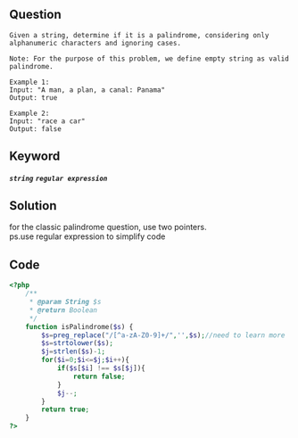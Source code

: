 ## Question
```
Given a string, determine if it is a palindrome, considering only alphanumeric characters and ignoring cases.

Note: For the purpose of this problem, we define empty string as valid palindrome.

Example 1:
Input: "A man, a plan, a canal: Panama"
Output: true

Example 2:
Input: "race a car"
Output: false
```

## Keyword
***`string`***  ***`regular expression`***

## Solution
for the classic palindrome question, use two pointers.  
ps.use regular expression to simplify code

## Code
```php
<?php
    /**
     * @param String $s
     * @return Boolean
     */
    function isPalindrome($s) {
        $s=preg_replace("/[^a-zA-Z0-9]+/",'',$s);//need to learn more
        $s=strtolower($s);
        $j=strlen($s)-1;
        for($i=0;$i<=$j;$i++){
            if($s[$i] !== $s[$j]){
                return false;
            }
            $j--;
        }
        return true;
    }
?>
```
